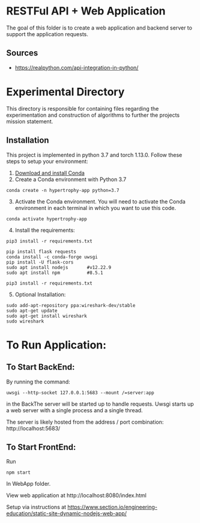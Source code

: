 # RESTFul API + Web Application

The goal of this folder is to create a web application and backend server to support the application requests.


## Sources
 - https://realpython.com/api-integration-in-python/

# Experimental Directory

This directory is responsible for containing files regarding the experimentation and construction of algorithms to further the projects mission statement.

## Installation

This project is implemented in python 3.7 and torch 1.13.0. Follow these steps to setup your environment:

1. [Download and install Conda](https://conda.io/projects/conda/en/latest/user-guide/install/index.html "Download and install Conda")
2. Create a Conda environment with Python 3.7
```
conda create -n hypertrophy-app python=3.7
```
3. Activate the Conda environment. You will need to activate the Conda environment in each terminal in which you want to use this code.
```
conda activate hypertrophy-app
```
4. Install the requirements:
```
pip3 install -r requirements.txt
```
<!-- 5. Install ipykernel for running ipynb files
```
conda install -n hypertrophy-app ipykernel --update-deps --force-reinstall
``` -->

```
pip install flask requests
conda install -c conda-forge uwsgi
pip install -U flask-cors
sudo apt install nodejs       #v12.22.9
sudo apt install npm          #8.5.1

pip3 install -r requirements.txt
```

5. Optional Installation:
```
sudo add-apt-repository ppa:wireshark-dev/stable
sudo apt-get update
sudo apt-get install wireshark
sudo wireshark
```

# To Run Application:

## To Start BackEnd:

By running the command:
```
uwsgi --http-socket 127.0.0.1:5683 --mount /=server:app
```
in the BackThe server will be started up to handle requests. Uwsgi starts up a web server with a single process and a single thread.

The server is likely hosted from the address / port combination: http://localhost:5683/

## To Start FrontEnd:

Run
```
npm start
```
In WebApp folder.

View web application at http://localhost:8080/index.html

Setup via instructions at https://www.section.io/engineering-education/static-site-dynamic-nodejs-web-app/ 